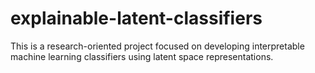 # explainable-latent-classifiers
This is a research-oriented project focused on developing interpretable machine learning classifiers using latent space representations.
